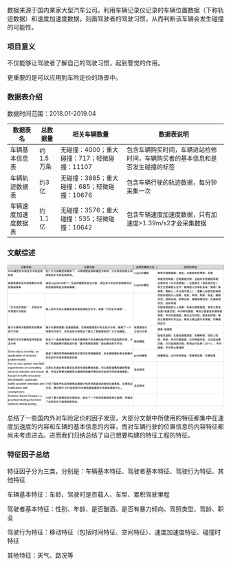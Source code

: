 数据来源于国内某家大型汽车公司。利用车辆记录仪记录的车辆位置数据（下称轨迹数据）和速度加速度数据，刻画驾驶者的驾驶习惯，从而判断该车辆会发生碰撞的可能性。

### 项目意义

不仅能够让驾驶者了解自己的驾驶习惯，起到警觉的作用。

更重要的是可以应用到车险定价的场景中。

### 数据表介绍

数据时间范围：2018.01-2019.04

|数据表名|总数据量|相关车辆数量|数据表说明|
|--------|-------|-----------|---------|
|车辆基本信息表|约1.5万条|无碰撞：4000；重大碰撞：717；轻微碰撞：11107|包含车辆购买时间，车辆进站检修时间，车辆购买者的基本信息和是否发生碰撞的标签|
|车辆轨迹数据表|约3亿|无碰撞：3885；重大碰撞：685；轻微碰撞：10676|包含车辆行驶的轨迹数据，每分钟采集一次|
|车辆速度加速度数据表|约1.1亿|无碰撞：3576；重大碰撞：535；轻微碰撞：10642|包含车辆速度加速度数据，只有加速度>1.39m/s2才会采集数据|

### 文献综述

![文献综述](overview.png)

总结了一些国内外对车险定价的因子发现，大部分文献中所使用的特征都集中在速度加速度的内容和车辆的基本信息的内容，而对车辆行驶的位置信息的内容特征都尚未考虑进去。进而我们归纳总结了自己想要构建的特征工程的特征。

### 特征因子总结

特征因子分为三类，分别是：车辆基本特征、驾驶者基本特征、驾驶行为特征、其他特征

车辆基本特征：车龄、驾驶时是否载人、车型、累积驾驶里程

驾驶者基本特征：性别、年龄、是否酗酒、是否有暴力倾向、驾照类型、驾龄、职业

驾驶行为特征：移动特征（包括时间特征、空间特征）、速度加速度特征、碰撞时特征

其他特征：天气、路况等

